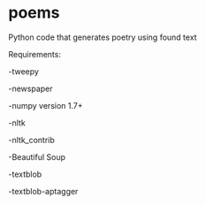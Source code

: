 poems
=====

Python code that generates poetry using found text 

Requirements:

-tweepy

-newspaper

-numpy version 1.7+

-nltk

-nltk_contrib

-Beautiful Soup

-textblob

-textblob-aptagger
